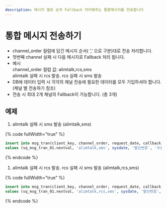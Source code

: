 ```yaml
---
description: 메시지 별로 순차 Fallback 처리해주는 통합메시지를 전송합니다
---
```


# 통합 메시지 전송하기

* channel\_order 컬럼에 담긴 메시지 순서( ',' 으로 구분)대로 전송 처리합니다.
* 첫번째 channel 실패 시 다음 메시지로 Fallback 처리 됩니다.
* 예시\
  channel\_order 컬럼 값: alimtalk,rcs,sms\
  alimtalk 실패 시 rcs 발송. rcs 실패 시 sms 발송
* DB에 데이터 입력 시 각각의 채널 전송에 필요한 데이터를 모두 기입하셔야 합니다. (채널 별 전송하기 참조)
* 전송 시 최대 2개 채널의 Fallback이 가능합니다. (총 3개)

## 예제

1. alimtalk 실패 시 sms 발송 (alimtalk,sms)

{% code fullWidth="true" %}
```sql
insert into msg_tran(client_key, channel_order, request_date, callback, recipient, kko_msg_type, kko_content, kko_sender_key, kko_template_code, mt_content) 
values (sq_msg_tran_01.nextval, 'alimtalk,sms', sysdate, '발신번호', '수신번호', 'AT', 'alimtalk-AT-nobutton 버튼 없는 알림톡 문자 테스트입니다.', '발신프로필키', '템플릿코드', 'sms 문자 테스트입니다.');
```
{% endcode %}

1. alimtalk 실패 시 rcs 발송. rcs 실패 시 sms 발송 (alimtalk,rcs,sms)

{% code fullWidth="true" %}
```sql
insert into msg_tran(client_key, channel_order, request_date, callback, recipient, kko_msg_type, kko_content, kko_sender_key, kko_template_code, rcs_content, rcs_msgbase_id, rcs_brand_key, mt_content) 
values (sq_msg_tran_01.nextval, 'alimtalk,rcs,sms', sysdate, '발신번호', '수신번호', 'AT', 'alimtalk-AT-nobutton 버튼 없는 알림톡 문자 테스트입니다.', '발신프로필키', '템플릿코드', 'RCS_content입력', 'RCS메시시베이스ID(템플릿코드)', 'RCS브랜드키', 'sms 문자 테스트입니다.(RCS 페일백)');
```
{% endcode %}
